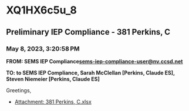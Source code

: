 # XQ1HX6c5u_8
## Preliminary IEP Compliance - 381 Perkins, C
### May 8, 2023, 3:20:58 PM
**FROM: SEMS IEP Compliance<sems-iep-compliance-user@nv.ccsd.net>**

**TO: to SEMS IEP Compliance, Sarah McClellan [Perkins, Claude ES], Steven Niemeier [Perkins, Claude ES]**


Greetings, 





* [Attachment: 381 Perkins, C.xlsx](XQ1HX6c5u_8-attachment-1.xlsx)
